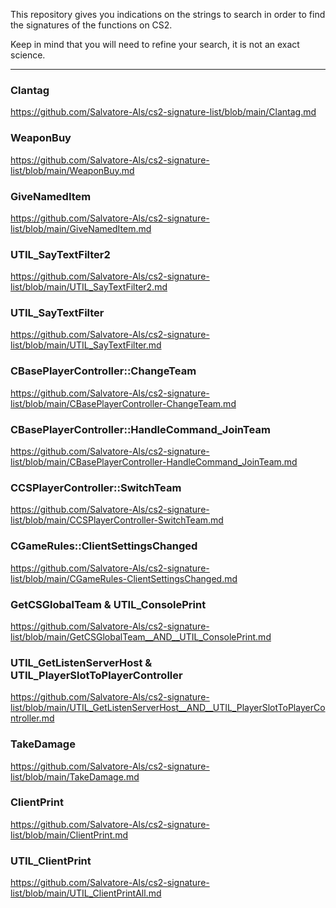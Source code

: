 This repository gives you indications on the strings to search in order to find the signatures of the functions on CS2.

Keep in mind that you will need to refine your search, it is not an exact science.

---

### Clantag
https://github.com/Salvatore-Als/cs2-signature-list/blob/main/Clantag.md

### WeaponBuy
https://github.com/Salvatore-Als/cs2-signature-list/blob/main/WeaponBuy.md

### GiveNamedItem
https://github.com/Salvatore-Als/cs2-signature-list/blob/main/GiveNamedItem.md

### UTIL_SayTextFilter2
https://github.com/Salvatore-Als/cs2-signature-list/blob/main/UTIL_SayTextFilter2.md

### UTIL_SayTextFilter
https://github.com/Salvatore-Als/cs2-signature-list/blob/main/UTIL_SayTextFilter.md

### CBasePlayerController::ChangeTeam
https://github.com/Salvatore-Als/cs2-signature-list/blob/main/CBasePlayerController-ChangeTeam.md

### CBasePlayerController::HandleCommand_JoinTeam
https://github.com/Salvatore-Als/cs2-signature-list/blob/main/CBasePlayerController-HandleCommand_JoinTeam.md

### CCSPlayerController::SwitchTeam
https://github.com/Salvatore-Als/cs2-signature-list/blob/main/CCSPlayerController-SwitchTeam.md

### CGameRules::ClientSettingsChanged
https://github.com/Salvatore-Als/cs2-signature-list/blob/main/CGameRules-ClientSettingsChanged.md

### GetCSGlobalTeam & UTIL_ConsolePrint
https://github.com/Salvatore-Als/cs2-signature-list/blob/main/GetCSGlobalTeam__AND__UTIL_ConsolePrint.md

### UTIL_GetListenServerHost & UTIL_PlayerSlotToPlayerController
https://github.com/Salvatore-Als/cs2-signature-list/blob/main/UTIL_GetListenServerHost__AND__UTIL_PlayerSlotToPlayerController.md

### TakeDamage
https://github.com/Salvatore-Als/cs2-signature-list/blob/main/TakeDamage.md

### ClientPrint
https://github.com/Salvatore-Als/cs2-signature-list/blob/main/ClientPrint.md

### UTIL_ClientPrint
https://github.com/Salvatore-Als/cs2-signature-list/blob/main/UTIL_ClientPrintAll.md
